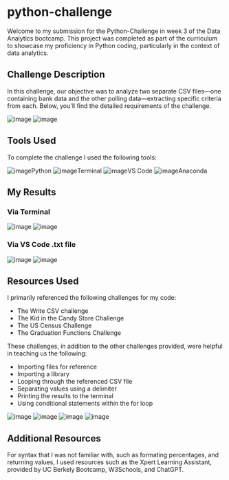 # python-challenge

Welcome to my submission for the Python-Challenge in week 3 of the Data Analytics bootcamp. This project was completed as part of the curriculum to showcase my proficiency in Python coding, particularly in the context of data analytics.

## Challenge Description

In this challenge, our objective was to analyze two separate CSV files—one containing bank data and the other polling data—extracting specific criteria from each. Below, you'll find the detailed requirements of the challenge.


![image](https://github.com/erinengle2024/python-challenge/assets/158017994/971906da-957c-4f5d-aab3-84c70aec4a9d)   ![image](https://github.com/erinengle2024/python-challenge/assets/158017994/181be244-5cea-43d4-8a66-ee982cab55cc)


## Tools Used
To complete the challenge I used the following tools:


 ![image](https://github.com/erinengle2024/python-challenge/assets/158017994/049eecce-046b-476a-bbab-c1f031a24fff)Python
 ![image](https://github.com/erinengle2024/python-challenge/assets/158017994/af2a5777-dbe6-4ba7-9bc5-70c93b2354da)Terminal
 ![image](https://github.com/erinengle2024/python-challenge/assets/158017994/64d197fa-b3d9-4c9f-82f9-f1ce398d586b)VS Code
 ![image](https://github.com/erinengle2024/python-challenge/assets/158017994/e20ca0e7-6cda-4810-810b-050028226c91)Anaconda


## My Results 
### Via Terminal
![image](https://github.com/erinengle2024/python-challenge/assets/158017994/dfb7f71c-8421-468b-9f56-97602ecf1cd0)
![image](https://github.com/erinengle2024/python-challenge/assets/158017994/8e778591-5a2f-44ea-8f2e-00c8a38f0712)


### Via VS Code .txt file

![image](https://github.com/erinengle2024/python-challenge/assets/158017994/f5759710-3c69-4c81-a08e-0a16ad15df2c)
![image](https://github.com/erinengle2024/python-challenge/assets/158017994/46ac089e-477f-4318-a9b1-4ef5f0af49dc)

## Resources Used
I primarily referenced the following challenges for my code:

- The Write CSV challenge
- The Kid in the Candy Store Challenge
- The US Census Challenge
- The Graduation Functions Challenge

These challenges, in addition to the other challenges provided, were helpful in teaching us the following:

- Importing files for reference
- Importing a library
- Looping through the referenced CSV file
- Separating values using a delimiter
- Printing the results to the terminal 
- Using conditional statements within the for loop

![image](https://github.com/erinengle2024/python-challenge/assets/158017994/666854ca-a8b2-4718-b09c-9739aca552fa)
![image](https://github.com/erinengle2024/python-challenge/assets/158017994/ce0735fd-1a07-495d-9a15-688440c7304a)
![image](https://github.com/erinengle2024/python-challenge/assets/158017994/205b1fa5-a104-4bf1-9f3d-8d2822f26912)
![image](https://github.com/erinengle2024/python-challenge/assets/158017994/3558eab0-29e9-43a6-99b8-2dc23f347426)



## Additional Resources
For syntax that I was not familiar with, such as formating percentages, and returning values, I used resources such as the Xpert Learning Assistant, provided by UC Berkely Bootcamp, W3Schools, and ChatGPT.
